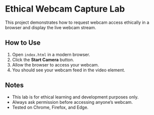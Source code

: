 # Ethical Webcam Capture Lab

This project demonstrates how to request webcam access ethically in a browser and display the live webcam stream.

## How to Use

1. Open `index.html` in a modern browser.
2. Click the **Start Camera** button.
3. Allow the browser to access your webcam.
4. You should see your webcam feed in the video element.

## Notes

- This lab is for ethical learning and development purposes only.
- Always ask permission before accessing anyone’s webcam.
- Tested on Chrome, Firefox, and Edge.
